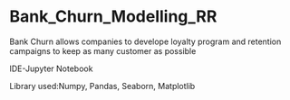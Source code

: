 # Bank_Churn_Modelling_RR
Bank Churn allows companies to develope loyalty program and retention campaigns to keep as many customer as possible

IDE-Jupyter Notebook

Library used:Numpy, Pandas, Seaborn, Matplotlib
